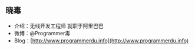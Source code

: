 ## 晓毒
* 介绍：无线开发工程师 就职于阿里巴巴
* 微博：@Programmer毒
* Blog：[http://www.programmerdu.info](http://www.programmerdu.info)
